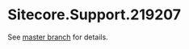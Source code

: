 # Sitecore.Support.219207

See [master branch](https://github.com/sitecoresupport/Sitecore.Support.219207) for details.